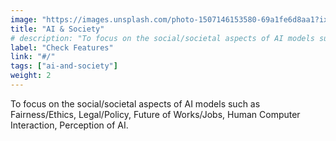 ```yaml
---
image: "https://images.unsplash.com/photo-1507146153580-69a1fe6d8aa1?ixlib=rb-1.2.1&ixid=MnwxMjA3fDB8MHxwaG90by1wYWdlfHx8fGVufDB8fHx8&auto=format&fit=crop&w=1170&q=80"
title: "AI & Society"
# description: "To focus on the social/societal aspects of AI models such as Fairness/Ethics, Legal/Policy, Future of Works/Jobs, Human Computer Interaction, Perception of AI."
label: "Check Features"
link: "#/"
tags: ["ai-and-society"]
weight: 2
---
```


To focus on the social/societal aspects of AI models such as Fairness/Ethics, Legal/Policy, Future of Works/Jobs, Human Computer Interaction, Perception of AI.